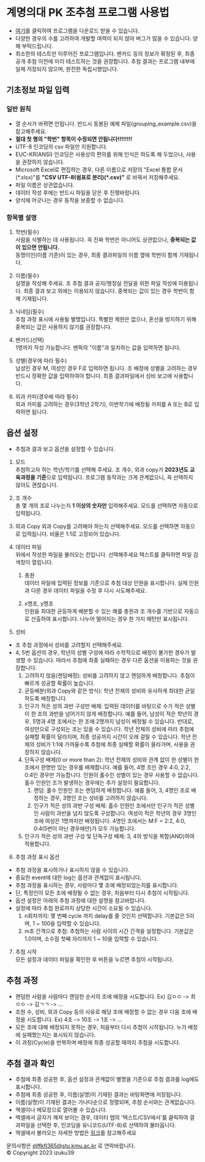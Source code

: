 # 계명의대 PK 조추첨 프로그램 사용법
- [여기](https://github.com/djffkfl365/kmumed-pk-grouper/releases/download/0.0.2/kmumed-pk-grouper.0.0.2.exe)를 클릭하여 프로그램을 다운로드 받을 수 있습니다.
- 다양한 경우의 수를 고려하여 개발할 여력이 되지 않아 버그가 많을 수 있습니다. 양해 부탁드립니다.
- 최소한의 테스트만 이루어진 프로그램입니다. 밴카드 등의 정보가 확정된 후, 최종 공개 추첨 이전에 미리 테스트하는 것을 권장합니다. 추첨 결과는 프로그램 내부에 일체 저장되지 않으며, 완전한 독립시행입니다.

## 기초정보 파일 입력
### 일반 원칙
- 열 순서가 바뀌면 안됩니다. 반드시 동봉된 예제 파일(grouping_example.csv)을 참고해주세요.
- **절대 첫 행의 "학번" 항목이 수정되면 안됩니다!!!!!!!!**
- UTF-8 인코딩의 csv 파일만 지원합니다.
- EUC-KR(ANSI) 인코딩은 사용상의 편의를 위해 인식은 하도록 해 두었으나, 사용을 권장하지 않습니다.
- Microsoft Excel로 편집하는 경우, 다른 이름으로 저장의 "Excel 통합 문서 (\*.xlsx)"를 **"CSV UTF-8(쉼표로 분리)\(*.csv)"** 로 바꿔서 저장해주세요.
- 파일 이름은 상관없습니다.
- 데이터 작성 후에는 반드시 파일을 닫은 후 진행바랍니다.
- 양식에 어긋나는 경우 동작을 보증할 수 없습니다.

### 항목별 설명
1. 학번(필수)   
  사람을 식별하는 데 사용됩니다. 꼭 진짜 학번은 아니어도 상관없으나, **중복되는 값이 있으면 안됩니다.**   
  동명이인(이름 기준)이 있는 경우, 최종 결과파일의 이름 옆에 학번이 함께 기재됩니다.   

2. 이름(필수)   
  실명을 작성해 주세요. 조 추첨 결과 공지/행정실 전달을 위한 파일 작성에 이용됩니다. 최종 결과 보고 외에는 이용되지 않습니다. 중복되는 값이 있는 경우 학번이 함께 기재됩니다.

3. 닉네임(필수)   
  추첨 과정 표시에 사용될 별명입니다. 특별한 제한은 없으나, 혼선을 방지하기 위해 중복되는 값은 사용하지 않기를 권장합니다.
    
4. 밴카드(선택)   
  1명까지 작성 가능합니다. 밴픽의 "이름"과 일치하는 값을 입력하면 됩니다.

5. 성별(경우에 따라 필수)   
  남성인 경우 M, 여성인 경우 F로 입력하면 됩니다. 조 배정에 성별을 고려하는 경우 반드시 정확한 값을 입력하여야 합니다. 최종 결과파일에서 성비 보고에 사용합니다.

6. 외과 카피(경우에 따라 필수)   
  외과 카피를 고려하는 경우(3학년 2학기), 이번학기에 배정될 카피를 A 또는 B로 입력하면 됩니다.

## 옵션 설정
- 추첨과 결과 보고 옵션을 설정할 수 있습니다.
1. 모드   
  추첨하고자 하는 학년/학기를 선택해 주세요. 조 개수, 외과 copy가 **2023년도 교육과정을 기준**으로 입력됩니다. 프로그램 동작과는 크게 관계없으니, 꼭 선택하지 않아도 괜찮습니다.

2. 조 개수   
  총 몇 개의 조로 나누는지 **1 이상의 숫자만** 입력해주세요. 모드를 선택하면 자동으로 입력됩니다.

3. 외과 Copy
  외과 Copy를 고려해야 하는지 선택해주세요. 모드를 선택하면 자동으로 입력됩니다. 비율은 1:1로 고정되어 있습니다.

4. 데이터 파일   
  위에서 작성한 파일을 불러오는 칸입니다. 선택해주세요 텍스트를 클릭하면 파일 검색창이 열립니다.   
    1. 총원   
    데이터 파일에 입력된 정보를 기준으로 추첨 대상 인원을 표시합니다. 실제 인원과 다른 경우 데이터 파일을 수정 후 다시 시도해주세요.
  
    2. x명조, y명조   
    인원을 최대한 균등하게 배분할 수 있는 해를 총원과 조 개수를 기반으로 자동으로 산출하여 표시합니다. 나누어 떨어지는 경우 한 가지 패턴만 표시됩니다.

5. 성비   
  - 조 추첨 과정에서 성비를 고려할지 선택해주세요.   
  - 4, 5번 옵션의 경우, 학년의 성별 구성에 따라 수학적으로 배정이 불가한 경우가 발생할 수 있습니다. 따라서 추첨에 최종 실패하는 경우 다른 옵션을 이용하는 것을 권장합니다.
    1. 고려하지 않음(랜덤배정): 성비를 고려하지 않고 랜덤하게 배정합니다. 추첨이 빠르게 성공할 확률이 높습니다.   
    2. 균등배분(외과 Copy와 같은 방식): 학년 전체의 성비와 유사하게 최대한 균일하도록 배정합니다.   
    3. 인구가 적은 성의 과반 구성만 배제: 입력된 데이터를 바탕으로 수가 적은 성별이 한 조의 과반을 넘어가지 않게 배정합니다. 예를 들어, 남성이 적은 학년의 경우, 5명과 4명 조에서는 한 조에 2명까지 남성이 배정될 수 있습니다. 반대로, 여성만으로 구성되는 조는 있을 수 있습니다. 학년 전체의 성비에 따라 추첨에 실패할 확률이 달라지며, 최종 성공까지 시간이 오래 걸릴 수 있습니다. 학년 전체의 성비가 1:1에 가까울수록 추첨에 최종 실패할 확률이 올라가며, 사용을 권장하지 않습니다.   
    4. 단독구성 배제(0 or more than 2): 학년 전체의 성비와 관계 없이 한 성별이 한 조에서 한명만 있는 경우를 배제합니다. 예를 들어, 4명 조인 경우 4:0, 2:2, 0:4인 경우만 가능합니다. 인원이 홀수인 성별이 있는 경우 사용할 수 없습니다. 홀수 인원인 조가 발생하는 경우에는 추가 설정이 필요합니다.
        1. 랜덤: 홀수 인원인 조는 랜덤하게 배정합니다. 예를 들어, 3, 4명인 조로 배정하는 경우, 3명인 조는 성비를 고려하지 않습니다.
        2. 인구가 적은 성의 과반 구성 배제: 홀수 인원인 조에서만 인구가 적은 성별인 사람이 과반을 넘지 않도록 구성합니다. 여성이 적은 학년의 경우 3명인 조에 여성은 1명까지만 배정됩니다. 4명인 조에서는 M:F = 2:2, 4:0, 0:4(5번이 아닌 경우에만)가 모두 가능합니다.
    5. 인구가 적은 성의 과반 구성 및 단독구성 배제: 3, 4의 방식을 복합(AND)하여 적용합니다.   

6. 추첨 과정 표시 옵션   
  - 추첨 과정을 표시하거나 표시하지 않을 수 있습니다.
  - 중요한 event에 대한 log는 옵션과 관계없이 표시됩니다.
  - 추첨 과정을 표시하는 경우, 사람마다 몇 조에 배정되었는지를 표시합니다.
  - 단, 특정인이 모든 조에 배정될 수 없는 경우, 처음부터 다시 추첨이 시작됩니다.
  - 옵션 설정은 아래의 추첨 과정에 대한 설명을 참고바랍니다.
  - 설정에 따라 추첨 완료까지 상당한 시간이 소요될 수 있습니다.
    1. n회차까지: 몇 번째 cycle 까지 delay를 줄 것인지 선택합니다. 기본값은 5이며, 1 ~ 100을 입력할 수 있습니다.
    2. m초 간격으로 추첨: 추첨하는 사람 사이의 시간 간격을 설정합니다. 기본값은 1.0이며, 소수점 첫째 자리까지 1 ~ 10을 입력할 수 있습니다. 

7. 추첨 시작   
  모든 설정과 데이터 파일을 확인한 후 버튼을 누르면 추첨이 시작됩니다.

## 추첨 과정
- 랜덤한 사람을 사람마다 랜덤한 순서의 조에 배정을 시도합니다.   Ex) 김ㅇㅇ -> 최ㅇㅇ -> 김ㄱㄱ -> ...
- 조원 수, 성비, 외과 Copy 등의 사유로 해당 조에 배정할 수 없는 경우 다음 조에 배정을 시도합니다.   Ex) 4조 -> 10조 -> 1조 -> ...
- 모든 조에 대해 배정되지 못하는 경우, 처음부터 다시 추첨이 시작됩니다. 누가 배정에 실패했는지는 표시되지 않습니다.
- 이 과정(Cycle)을 반복하며 배정에 최종 성공할 때까지 추첨을 시도합니다.

## 추첨 결과 확인
- 추첨에 최종 성공한 후, 옵션 설정과 관계없이 별명을 기준으로 추첨 결과를 log에도 표시합니다.
- 추첨에 최종 성공한 후, 이름(실명)이 기재된 결과는 바탕화면에 저장됩니다.
- 이름(실명)이 기재된 결과는 가나다순으로 정렬되며, 추첨 순서와는 관계없습니다.
- 엑셀이나 메모장으로 열어볼 수 있습니다.
- 엑셀에서 글자가 깨져 보이는 경우, 데이터 탭의 '텍스트/CSV에서'를 클릭하여 결과파일을 선택한 후, 인코딩을 유니코드(UTF-8)로 선택하여 불러옵니다.   
- 엑셀에서 불러오는 자세한 방법은 [링크](https://needneo.tistory.com/183)를 참고해주세요
   
문의사항은 [djffkfl365@stu.kmu.ac.kr](mailto:djffkfl365@stu.kmu.ac.kr) 로 연락바랍니다.   
© Copyright 2023 izuku39
